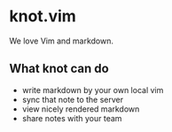 # knot.vim

We love Vim and markdown.


## What knot can do
- write markdown by your own local vim
- sync that note to the server
- view nicely rendered markdown
- share notes with your team
